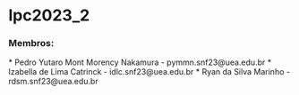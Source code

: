# lpc2023_2

<h3>Membros:</h3>
* Pedro Yutaro Mont Morency Nakamura - pymmn.snf23@uea.edu.br
* Izabella de Lima Catrinck - idlc.snf23@uea.edu.br
* Ryan da Silva Marinho - rdsm.snf23@uea.edu.br
